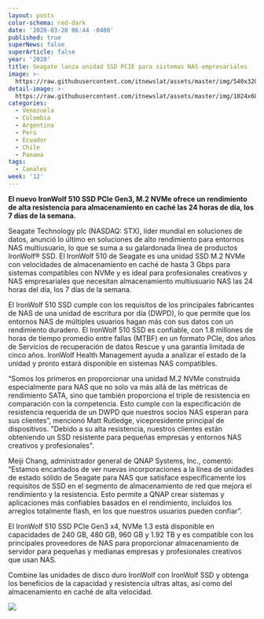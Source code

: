 ```yaml
---
layout: posts
color-schema: red-dark
date: '2020-03-20 06:44 -0400'
published: true
superNews: false
superArticle: false
year: '2020'
title: Seagate lanza unidad SSD PCIE para sistemas NAS empresariales
image: >-
  https://raw.githubusercontent.com/itnewslat/assets/master/img/540x320/Seagate-NAS-p.jpg
detail-image: >-
  https://raw.githubusercontent.com/itnewslat/assets/master/img/1024x680/Seagate-NAS-g.jpg
categories:
  - Venezuela
  - Colombia
  - Argentina
  - Perú
  - Ecuador
  - Chile
  - Panama
tags:
  - Canales
week: '12'
---
```

**El nuevo IronWolf 510 SSD PCIe Gen3, M.2 NVMe ofrece un rendimiento de alta resistencia para almacenamiento en caché las 24 horas de día, los 7 días de la semana.**

Seagate Technology plc (NASDAQ: STX), líder mundial en soluciones de datos, anunció lo último en soluciones de alto rendimiento para entornos NAS multiusuario, lo que se suma a su galardonada línea de productos IronWolf® SSD. El IronWolf 510 de Seagate es una unidad SSD M.2 NVMe con velocidades de almacenamiento en caché de hasta 3 Gbps para sistemas compatibles con NVMe y es ideal para profesionales creativos y NAS empresariales que necesitan almacenamiento multiusuario NAS las 24 horas del día, los 7 días de la semana.

El IronWolf 510 SSD cumple con los requisitos de los principales fabricantes de NAS de una unidad de escritura por día (DWPD), lo que permite que los entornos NAS de múltiples usuarios hagan más con sus datos con un rendimiento duradero. El IronWolf 510 SSD es confiable, con 1.8 millones de horas de tiempo promedio entre fallas (MTBF) en un formato PCIe, dos años de Servicios de recuperación de datos Rescue y una garantía limitada de cinco años. IronWolf Health Management ayuda a analizar el estado de la unidad y pronto estará disponible en sistemas NAS compatibles.

“Somos los primeros en proporcionar una unidad M.2 NVMe construida especialmente para NAS que no solo va más allá de las métricas de rendimiento SATA, sino que también proporciona el triple de resistencia en comparación con la competencia. Esto cumple con la especificación de resistencia requerida de un DWPD que nuestros socios NAS esperan para sus clientes”, mencionó Matt Rutledge, vicepresidente principal de dispositivos. "Debido a su alta resistencia, nuestros clientes están obteniendo un SSD resistente para pequeñas empresas y entornos NAS creativos y profesionales".

Meiji Chang, administrador general de QNAP Systems, Inc., comentó: “Estamos encantados de ver nuevas incorporaciones a la línea de unidades de estado sólido de Seagate para NAS que satisface específicamente los requisitos de SSD en el segmento de almacenamiento de red que mejora el rendimiento y la resistencia. Esto permite a QNAP crear sistemas y aplicaciones más confiables basados en el rendimiento, incluidos los arreglos totalmente flash, en los que nuestros usuarios pueden confiar”.

El IronWolf 510 SSD PCIe Gen3 x4, NVMe 1.3 está disponible en capacidades de 240 GB, 480 GB, 960 GB y 1.92 TB y es compatible con los principales proveedores de NAS para proporcionar almacenamiento de servidor para pequeñas y medianas empresas y profesionales creativos que usan NAS.

Combine las unidades de disco duro IronWolf con IronWolf SSD y obtenga los beneficios de la capacidad y resistencia ultras altas, así como del almacenamiento en caché de alta velocidad.

<img src="https://tracker.metricool.com/c3po.jpg?hash=56f88a41e39ab42c063cc51676587a04"/>